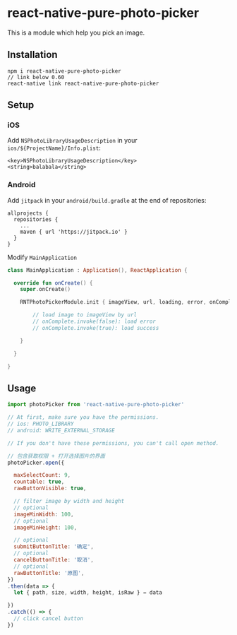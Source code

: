 # react-native-pure-photo-picker

This is a module which help you pick an image.

## Installation

```
npm i react-native-pure-photo-picker
// link below 0.60
react-native link react-native-pure-photo-picker
```

## Setup

### iOS

Add `NSPhotoLibraryUsageDescription` in your `ios/${ProjectName}/Info.plist`:

```
<key>NSPhotoLibraryUsageDescription</key>
<string>balabala</string>
```

### Android

Add `jitpack` in your `android/build.gradle` at the end of repositories:

```
allprojects {
  repositories {
    ...
    maven { url 'https://jitpack.io' }
  }
}
```

Modify `MainApplication`

```kotlin
class MainApplication : Application(), ReactApplication {

  override fun onCreate() {
    super.onCreate()

    RNTPhotoPickerModule.init { imageView, url, loading, error, onComplete ->

        // load image to imageView by url
        // onComplete.invoke(false): load error
        // onComplete.invoke(true): load success

    }

  }

}
```

## Usage

```js
import photoPicker from 'react-native-pure-photo-picker'

// At first, make sure you have the permissions.
// ios: PHOTO_LIBRARY
// android: WRITE_EXTERNAL_STORAGE

// If you don't have these permissions, you can't call open method.

// 包含获取权限 + 打开选择图片的界面
photoPicker.open({

  maxSelectCount: 9,
  countable: true,
  rawButtonVisible: true,

  // filter image by width and height
  // optional
  imageMinWidth: 100,
  // optional
  imageMinHeight: 100,

  // optional
  submitButtonTitle: '确定',
  // optional
  cancelButtonTitle: '取消',
  // optional
  rawButtonTitle: '原图',
})
.then(data => {
  let { path, size, width, height, isRaw } = data

})
.catch(() => {
  // click cancel button
})
```